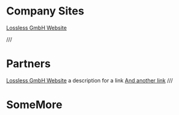 # Company Sites
[Lossless GmbH Website](https://lossless.com)

///

# Partners
[Lossless GmbH Website](https://lossless.com)
<span>a description for a link</span>
[And another link](https://lossless.com)
///

# SomeMore